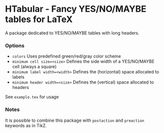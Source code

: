 # HTabular - Fancy YES/NO/MAYBE tables for LaTeX

A package dedicated to YES/NO/MAYBE tables with long headers.

### Options

* `colors` Uses predefined green/red/gray color scheme
* `minimum cell size=<size>` Defines the side width of a YES/NO/MAYBE cell
    (always a square)
* `minimum label width=<width>` Defines the (horizontal) space allocated to
    labels
* `minimum header width=<size>` Defines the (vertical) space allocated to
    headers

See `example.tex` for usage

### Notes

It is possible to combine this package with `postaction` and `preaction`
keywords as in TikZ.
